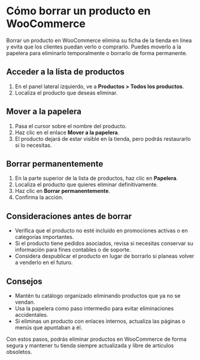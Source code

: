 # Cómo borrar un producto en WooCommerce

Borrar un producto en WooCommerce elimina su ficha de la tienda en línea y evita que los clientes puedan verlo o comprarlo. Puedes moverlo a la papelera para eliminarlo temporalmente o borrarlo de forma permanente.

## Acceder a la lista de productos
1. En el panel lateral izquierdo, ve a **Productos > Todos los productos**.
2. Localiza el producto que deseas eliminar.

## Mover a la papelera
1. Pasa el cursor sobre el nombre del producto.
2. Haz clic en el enlace **Mover a la papelera**.
3. El producto dejará de estar visible en la tienda, pero podrás restaurarlo si lo necesitas.

## Borrar permanentemente
1. En la parte superior de la lista de productos, haz clic en **Papelera**.
2. Localiza el producto que quieres eliminar definitivamente.
3. Haz clic en **Borrar permanentemente**.
4. Confirma la acción.

## Consideraciones antes de borrar
- Verifica que el producto no esté incluido en promociones activas o en categorías importantes.
- Si el producto tiene pedidos asociados, revisa si necesitas conservar su información para fines contables o de soporte.
- Considera despublicar el producto en lugar de borrarlo si planeas volver a venderlo en el futuro.

## Consejos
- Mantén tu catálogo organizado eliminando productos que ya no se vendan.
- Usa la papelera como paso intermedio para evitar eliminaciones accidentales.
- Si eliminas un producto con enlaces internos, actualiza las páginas o menús que apuntaban a él.

Con estos pasos, podrás eliminar productos en WooCommerce de forma segura y mantener tu tienda siempre actualizada y libre de artículos obsoletos.

